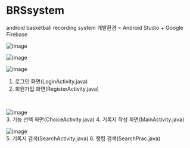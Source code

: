 # BRSsystem
android basketball recording system
개발환경 = Android Studio + Google Firebase

![image](https://user-images.githubusercontent.com/47100931/76282470-1cdfa480-62db-11ea-96a8-debd084bb5a6.png)

![image](https://user-images.githubusercontent.com/47100931/76282487-2e28b100-62db-11ea-86d1-494ee5048f66.png)

![image](https://user-images.githubusercontent.com/47100931/76282512-3aad0980-62db-11ea-94a2-9cea6c9616f7.png)<br>
1. 로그인 화면(LoginActivity.java)
2. 회원가입 화면(RegisterActivity.java)
<br>

![image](https://user-images.githubusercontent.com/47100931/76282534-47316200-62db-11ea-93a0-803f0cb56d38.png)<br>
3. 기능 선택 화면(ChoiceActivity.java)
4. 기록지 작성 화면(MainActivity.java)
<br>

![image](https://user-images.githubusercontent.com/47100931/76282548-51536080-62db-11ea-8279-9c3084fe7f52.png)<br>
5. 기록지 검색(SearchActivity.java)
6. 랭킹 검색(SearchPrac.java)

